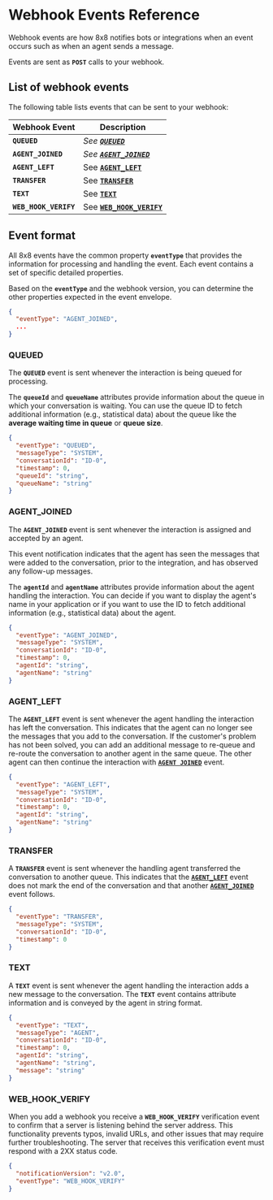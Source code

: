 # Webhook Events Reference

Webhook events are how 8x8 notifies bots or integrations when an event occurs such as when an agent sends a message. 

Events are sent as **`POST`** calls to your webhook.

## List of webhook events

The following table lists events that can be sent to your webhook:

| Webhook Event | Description                                                                               |
| --- |-------------------------------------------------------------------------------------------|
| **`QUEUED`** | *See [**`QUEUED`**](/contactcenter/docs/webhook-events-reference#queued)*                 |
| **`AGENT_JOINED`** | *See [**`AGENT_JOINED`**](/contactcenter/docs/webhook-events-reference#agent_joined)*     |
| **`AGENT_LEFT`** | See [**`AGENT_LEFT`**](/contactcenter/docs/webhook-events-reference#agent_left)           |
| **`TRANSFER`** | See [**`TRANSFER`**](/contactcenter/docs/webhook-events-reference#transfer)               |
| **`TEXT`** | See [**`TEXT`**](/contactcenter/docs/webhook-events-reference#text)                       |
| **`WEB_HOOK_VERIFY`** | See [**`WEB_HOOK_VERIFY`**](/contactcenter/docs/webhook-events-reference#web_hook_verify) |

## Event format

All 8x8 events have the common property **`eventType`** that provides the information for processing and handling the event. Each event contains a set of specific detailed properties.

Based on the **`eventType`** and the webhook version, you can determine the other properties expected in the event envelope.

```json
{
  "eventType": "AGENT_JOINED",
  ...
}

```

### QUEUED

The **`QUEUED`**  event is sent whenever the interaction is being queued for processing.

The **`queueId`**  and **`queueName`**  attributes provide information about the queue in which your conversation is waiting. You can use the queue ID to fetch additional information (e.g., statistical data) about the queue like the **average waiting time in queue** or **queue size**.

```json
{
  "eventType": "QUEUED",
  "messageType": "SYSTEM",
  "conversationId": "ID-0",
  "timestamp": 0,
  "queueId": "string",
  "queueName": "string"
}

```

### AGENT_JOINED

The **`AGENT_JOINED`** event is sent whenever the interaction is assigned and accepted by an agent.

This event notification indicates that the agent has seen the messages that were added to the conversation, prior to the integration, and has observed any follow-up messages.

The **`agentId`** and **`agentName`** attributes provide information about the agent handling the interaction. You can decide if you want to display the agent's name in your application or if you want to use the ID to fetch additional information (e.g., statistical data) about the agent.

```json
{
  "eventType": "AGENT_JOINED",
  "messageType": "SYSTEM",
  "conversationId": "ID-0",
  "timestamp": 0,
  "agentId": "string",
  "agentName": "string"
}

```

### AGENT_LEFT

The **`AGENT_LEFT`** event is sent whenever the agent handling the interaction has left the conversation. This indicates that the agent can no longer see the messages that you add to the conversation. If the customer's problem has not been solved, you can add an additional message to re-queue and re-route the conversation to another agent in the same queue. The other agent can then continue the interaction with [**`AGENT JOINED`**](/contactcenter/docs/webhook-events-reference#agent_joined) event.

```json
{
  "eventType": "AGENT_LEFT",
  "messageType": "SYSTEM",
  "conversationId": "ID-0",
  "timestamp": 0,
  "agentId": "string",
  "agentName": "string"
}

```

### TRANSFER

A **`TRANSFER`** event is sent whenever the handling agent transferred the conversation to another queue. This indicates that the [**`AGENT_LEFT`**](/contactcenter/docs/webhook-events-reference#agent_left) event does not mark the end of the conversation and that another [**`AGENT_JOINED`**](/contactcenter/docs/webhook-events-reference#agent_joined) event follows.

```json
{
  "eventType": "TRANSFER",
  "messageType": "SYSTEM",
  "conversationId": "ID-0",
  "timestamp": 0
}

```

### TEXT

A **`TEXT`** event is sent whenever the agent handling the interaction adds a new message to the conversation. The **`TEXT`** event contains attribute information and is conveyed by the agent in string format.

```json
{
  "eventType": "TEXT",
  "messageType": "AGENT",
  "conversationId": "ID-0",
  "timestamp": 0,
  "agentId": "string",
  "agentName": "string",
  "message": "string"
}

```

### WEB_HOOK_VERIFY

When you add a webhook you receive a **`WEB_HOOK_VERIFY`** verification event to confirm that a server is listening behind the server address. This functionality prevents typos, invalid URLs, and other issues that may require further troubleshooting. The server that receives this verification event must respond with a 2XX status code.

```json
{
  "notificationVersion": "v2.0",
  "eventType": "WEB_HOOK_VERIFY"
}

```
